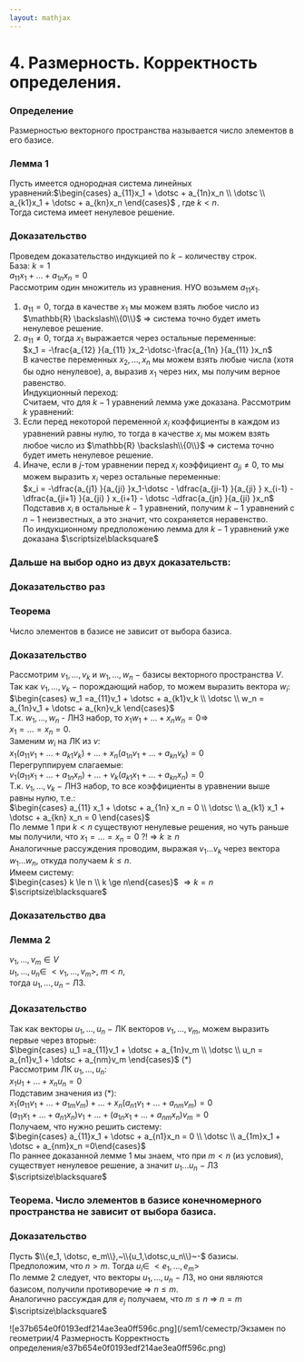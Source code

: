 ```yaml
---  
layout: mathjax  
---  
```

  
# 4. Размерность. Корректность определения.  
  
### Определение  
Размерностью векторного пространства называется число элементов в его базисе.  
  
### Лемма 1  
Пусть имеется однородная система линейных уравнений:$\begin{cases} a_{11}x_1 + \dotsc + a_{1n}x_n \\ \dotsc \\ a_{k1}x_1 + \dotsc + a_{kn}x_n \end{cases}$   , где $k < n$.  
Тогда система имеет ненулевое решение.  
  
### Доказательство  
Проведем доказательство индукцией по $k~-$ количеству строк.  
База: $k=1$  
$a_{11} x_1 + \dotsc + a_{1n} x_n = 0$  
Рассмотрим один множитель из уравнения. НУО возьмем $a_{11} x_1$.  
1) $a_{11} = 0$, тогда в качестве $x_1$ мы можем взять любое число из $\mathbb{R} \backslash\\{0\\}$ $\Rightarrow$ система точно будет иметь ненулевое решение.  
2) $a_{11} \ne 0$, тогда $x_1$ выражается через остальные переменные:  
$x_1 = -\frac{a_{12} }{a_{11} }x_2-\dotsc-\frac{a_{1n} }{a_{11} }x_n$  
В качестве переменных $x_2, \dotsc, x_n$ мы можем взять любые числа (хотя бы одно ненулевое), а, выразив $x_1$  через них, мы получим верное равенство.  
Индукционный переход:  
Считаем, что для $k-1$ уравнений лемма уже доказана. Рассмотрим $k$ уравнений:  
1) Если перед некоторой переменной $x_i$ коэффициенты в каждом из уравнений равны нулю, то тогда в качестве $x_i$ мы можем взять любое число из $\mathbb{R} \backslash\\{0\\}$ $\Rightarrow$ система точно будет иметь ненулевое решение.  
2) Иначе, если в $j$-том уравнении перед $x_i$ коэффициент $a_{ji}\ne0$, то мы можем выразить $x_i$  через остальные переменные:  
$x_i = -\dfrac{a_{j1} }{a_{ji} }x_1-\dotsc - \dfrac{a_{ji-1} }{a_{ji} } x_{i-1} - \dfrac{a_{ji+1} }{a_{ji} } x_{i+1} - \dotsc -\dfrac{a_{jn} }{a_{ji} }x_n$  
Подставив $x_i$ в остальные $k-1$  уравнений, получим $k-1$ уравнений с $n-1$ неизвестных, а это значит, что сохраняется неравенство.  
По индукционному предположению лемма для $k-1$ уравнений уже доказана  $\scriptsize\blacksquare$  
  
### Дальше на выбор одно из двух доказательств:  
  
### Доказательство раз  
  
### Теорема  
Число элементов в базисе не зависит от выбора базиса.  
  
### Доказательство  
Рассмотрим $v_1, \dotsc, v_k$  и $w_1, \dotsc, w_n~-$  базисы векторного пространства $V$.  
Так как $v_1, \dotsc, v_k~-$ порождающий набор, то можем выразить вектора $w_i$:  
$\begin{cases} w_1 =a_{11}v_1 + \dotsc + a_{k1}v_k \\ \dotsc \\ w_n = a_{1n}v_1 + \dotsc + a_{kn}v_k \end{cases}$  
Т.к. $w_1 , \dotsc, w_n$ - ЛНЗ набор, то $x_1 w_1 + \dotsc + x_n w_n = 0 \Rightarrow$  
$x_1 = \dotsc = x_n = 0$.  
Заменим $w_i$ на ЛК из $v$:  
$x_1 (a_{11} v_1 + \dotsc + a_{k1} v_k) + \dotsc + x_n (a_{1n} v_1 + \dotsc + a_{kn} v_k) = 0$  
Перегруппируем слагаемые:  
$v_1 (a_{11} x_1 + \dotsc + a_{1n} x_n) + \dotsc + v_k (a_{k1} x_1 + \dotsc + a_{kn} x_n) = 0$  
Т.к. $v_1, \dotsc, v_k~-$ ЛНЗ набор, то все коэффициенты в уравнении выше равны нулю, т.е.:  
$\begin{cases}  
a_{11} x_1 + \dotsc + a_{1n} x_n = 0  
\\  
\dotsc  
\\  
a_{k1} x_1 + \dotsc + a_{kn} x_n = 0  
\end{cases}$  
По лемме $1$ при $k < n$ существуют ненулевые решения, но чуть раньше мы получили, что $x_1 = \dotsc = x_n = 0$ $?!$ $\Rightarrow$ $k \ge n$  
Аналогичные рассуждения проводим, выражая $v_1\dotsc v_k$ через вектора $w_1\dotsc w_n$, откуда получаем $k \le n$.  
Имеем систему:  
 $\begin{cases} k \le n \\ k \ge n\end{cases}$ $\Rightarrow k = n$  $\scriptsize\blacksquare$  
  
### Доказательство два  
  
### Лемма 2  
$v_1, \dotsc, v_m \in V$  
$u_1, \dotsc, u_n \in~<v_1, \dotsc, v_m>$, $m < n$,  
тогда $u_1, \dotsc, u_n~-~$ЛЗ.  
  
### Доказательство  
Так как векторы $u_1, \dotsc, u_n~-$  ЛК векторов $v_1, \dotsc, v_m$, можем выразить первые через вторые:  
$\begin{cases} u_1 =a_{11}v_1 + \dotsc + a_{1n}v_m \\ \dotsc \\ u_n = a_{n1}v_1 + \dotsc + a_{nm}v_m \end{cases}$ ($\ast$)  
Рассмотрим ЛК $u_1, \dotsc, u_n$:  
$x_1 u_1 + \dotsc + x_n u_n = 0$  
Подставим значения из ($\ast$):  
$x_1(a_{11}v_1 + \dotsc + a_{1m}v_m) + \dotsc + x_n(a_{n1}v_1 + \dotsc + a_{nm}v_m) = 0$  
$(a_{11} x_1 + \dotsc + a_{n1} x_n) v_1 + \dotsc + (a_{1n} x_1 + \dotsc + a_{nm} x_n) v_m = 0$  
Получаем, что нужно решить систему:  
$\begin{cases} a_{11}x_1 + \dotsc + a_{n1}x_n = 0 \\ \dotsc \\ a_{1m}x_1 + \dotsc + a_{nm}x_n =0\end{cases}$  
По раннее доказанной лемме 1 мы знаем, что при $m<n$ (из условия), существует ненулевое решение, а значит $u_1\dotsc u_n~-~$ЛЗ  $\scriptsize\blacksquare$  
  
### Теорема. Число элементов в базисе конечномерного пространства не зависит от выбора базиса.  
  
### Доказательство  
Пусть $\\{e_1, \dotsc, e_m\\},~\\{u_1,\dotsc,u_n\\}~-$ базисы.  
Предположим, что $n>m$. Тогда $u_i \in~<e_1, \dotsc, e_m>$  
По лемме 2 следует, что векторы $u_1, \dotsc, u_n~-$ ЛЗ, но они являются базисом, получили противоречие $\Rightarrow$ $n \le m$.  
Аналогично рассуждая для $e_j$ получаем, что $m \le n$ $\Rightarrow$ $n=m$  $\scriptsize\blacksquare$  
  
![e37b654e0f0193edf214ae3ea0ff596c.png](/sem1/семестр/Экзамен по геометрии/4 Размерность Корректность определения/e37b654e0f0193edf214ae3ea0ff596c.png)  
